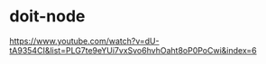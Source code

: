 # doit-node

https://www.youtube.com/watch?v=dU-tA9354CI&list=PLG7te9eYUi7vxSvo6hvhOaht8oP0PoCwi&index=6
